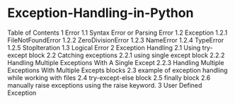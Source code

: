 # Exception-Handling-in-Python

Table of Contents
1  Error
1.1  Syntax Error or Parsing Error
1.2  Exception
1.2.1  FileNotFoundError
1.2.2  ZeroDivisionError
1.2.3  NameError
1.2.4  TypeError
1.2.5  StopIteration
1.3  Logical Error
2  Exception Handling
2.1  Using try-except block
2.2  Catching exceptions
2.2.1  using single except block
2.2.2  Handling Multiple Exceptions With A Single Except
2.2.3  Handling Multiple Exceptions With Multiple Excepts blocks
2.3  example of exception handling while working with files
2.4  try-except-else block
2.5  finally block
2.6  manually raise exceptions using the raise keyword.
3  User Defined Exception
